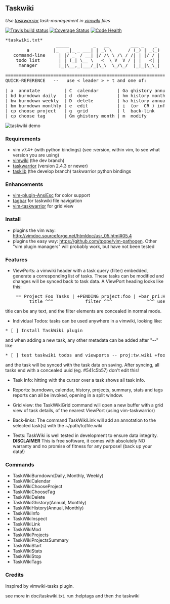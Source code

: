 ## Taskwiki

_Use [taskwarrior](http://taskwarrior.org) task-management in [vimwiki](https://github.com/vimwiki/vimwiki/tree/dev) files_

[![Travis build status](https://travis-ci.org/tbabej/taskwiki.svg?branch=master)](https://travis-ci.org/tbabej/taskwiki)
[![Coverage Status](https://coveralls.io/repos/tbabej/taskwiki/badge.svg?branch=master)](https://coveralls.io/r/tbabej/taskwiki?branch=master)
[![Code Health](https://landscape.io/github/tbabej/taskwiki/master/landscape.svg?style=flat)](https://landscape.io/github/tbabej/taskwiki/master)

<pre>
*taskwiki.txt*
                   _____         _   __        ___ _    _                    ~
        a         |_   _|_ _ ___| | _\ \      / (_) | _(_)         a         ~
   command-line     | |/ _` / __| |/ /\ \ /\ / /| | |/ / |   personal wiki   ~
    todo list       | | (_| \__ \   <  \ V  V / | |   <| |      for vim      ~
     manager        |_|\__,_|___/_|\_\  \_/\_/  |_|_|\_\_|                   ~
                                                                             ~
==============================================================================
QUICK-REFERENCE   --   use < leader > + t and one of:                          

| a  annotate         | C  calendar       | Ga ghistory annual | p  projects |
| bd burndown daily   | d  done           | hm history month   | s  summary  |
| bw burndown weekly  | D  delete         | ha history annual  | S  stats    |
| bm burndown monthly | e  edit           | i  (or  CR ) info  | t  tags     |
| cp choose project   | g  grid           | l  back-link       | +  start    |
| cp choose tag       | Gm ghistory month | m  modify          | -  stop     |
</pre>

 ![taskwiki demo](http://picpaste.com/pics/wz8U2Qq9.1430094451.gif)

### Requirements

* vim v7.4+
   (with python bindings) (see :version, within vim, to see what version you are using)
* [vimwiki](https://github.com/vimwiki/vimwiki/tree/dev)
   (the dev branch)
* [taskwarrior](http://taskwarrior.org) 
   (version 2.4.3 or newer)
* [tasklib](https://github.com/tbabej/tasklib/tree/develop)
   (the develop branch) taskwarrior python bindings

### Enhancements
* [vim-plugin-AnsiEsc](https://github.com/powerman/vim-plugin-AnsiEsc) for color support
* [tagbar](https://github.com/majutsushi/tagbar) for taskwiki file navigation
* [vim-taskwarrior](https://github.com/farseer90718/vim-taskwarrior) for grid view

### Install

- plugins the vim way: http://vimdoc.sourceforge.net/htmldoc/usr_05.html#05.4
- plugins the easy way: https://github.com/tpope/vim-pathogen. Other "vim plugin managers" will probably work, but have not been tested

### Features

- ViewPorts: a vimwiki header with a task query (filter) embedded, generate
a corresponding list of tasks. These tasks can be modified and changes
will be synced back to task data.  A ViewPort heading looks like this:

<pre>
    == Project Foo Tasks | +PENDING project:foo | +bar pri:H ==
         title ^^^            filter ^^^             ^^^ user defaults
</pre>
title can be any text, and the filter elements are concealed in normal mode.

- Individual Todos: tasks can be used anywhere in a vimwiki, looking like:

<pre>
* [ ] Install TaskWiki plugin
</pre>

and when adding a new task, any other metadata can be added after "--" like

<pre>
* [ ] test taskwiki todos and viewports -- proj:tw.wiki +foo due:tomorrow
</pre>

and the task will be synced with the task data on saving. After syncing,
all tasks end with a concealed uuid (eg.  #541c5b57) don't edit this!

- Task Info: hitting <CR> with the cursor over a task shows all task info.

- Reports: burndown, calendar, history, projects, summary, stats and tags
reports can all be invoked, opening in a split window.

- Grid view: the TaskWikiGrid command will open a new buffer with a grid
view of task details, of the nearest ViewPort (using vim-taskwarrior)

- Back-links: The command TaskWikiLink will add an annotation to the selected
task(s) with the ~/path/to/file.wiki

- Tests: TaskWiki is well tested in development to ensure data integrity.
    **DISCLAIMER** This is free software, it comes with absolutely NO
    warranty and no promise of fitness for any purpose! (back up your data!)

### Commands
* TaskWikiBurndown(Daily, Monthly, Weekly)
* TaskWikiCalendar
* TaskWikiChooseProject
* TaskWikiChooseTag
* TaskWikiDelete
* TaskWikiGhistory(Annual, Monthly)
* TaskWikiHistory(Annual, Monthly)
* TaskWikiInfo
* TaskWikiInspect
* TaskWikiLink
* TaskWikiMod
* TaskWikiProjects
* TaskWikiProjectsSummary
* TaskWikiStart
* TaskWikiStats
* TaskWikiStop
* TaskWikiTags

### Credits

Inspired by vimwiki-tasks plugin.

see more in doc/taskwiki.txt. run :helptags and then :he taskwiki

